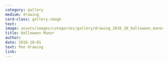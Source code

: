```yaml
---
category: gallery
medium: drawing
card-class: gallery-image
text:
image: assets/images/categories/gallery/drawing_2016_10_halloween_manor.png
title: Halloween Manor
author:
date: 2016-10-01
text: Pen drawing
link:
---
```

